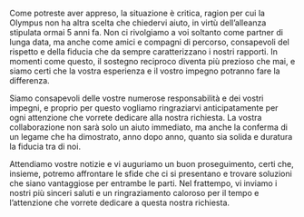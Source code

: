 Come potreste aver appreso, la situazione è critica, ragion per cui la Olympus non ha altra scelta che chiedervi aiuto, in virtù dell’alleanza stipulata ormai 5 anni fa. Non ci rivolgiamo a voi soltanto come partner di lunga data, ma anche come amici e compagni di percorso, consapevoli del rispetto e della fiducia che da sempre caratterizzano i nostri rapporti. In momenti come questo, il sostegno reciproco diventa più prezioso che mai, e siamo certi che la vostra esperienza e il vostro impegno potranno fare la differenza.

Siamo consapevoli delle vostre numerose responsabilità e dei vostri impegni, e proprio per questo vogliamo ringraziarvi anticipatamente per ogni attenzione che vorrete dedicare alla nostra richiesta. La vostra collaborazione non sarà solo un aiuto immediato, ma anche la conferma di un legame che ha dimostrato, anno dopo anno, quanto sia solida e duratura la fiducia tra di noi.

Attendiamo vostre notizie e vi auguriamo un buon proseguimento, certi che, insieme, potremo affrontare le sfide che ci si presentano e trovare soluzioni che siano vantaggiose per entrambe le parti. Nel frattempo, vi inviamo i nostri più sinceri saluti e un ringraziamento caloroso per il tempo e l’attenzione che vorrete dedicare a questa nostra richiesta.